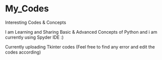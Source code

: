 # My_Codes
Interesting Codes &amp; Concepts

I am Learning and Sharing Basic & Advanced Concepts of Python and i am currently using Spyder IDE :)

Currently uploading Tkinter codes
(Feel free to find any error and edit the codes according)

